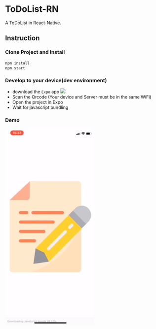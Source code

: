 # ToDoList-RN
A ToDoList in React-Native.
## Instruction
### Clone Project and Install
```
npm install
npm start
```

### Develop to your device(dev environment)
- download the `Expo` app
![](https://i.imgur.com/An7nJ7j.png)
- Scan the Qrcode (Your device and Server must be in the same WiFi)
- Open the project in Expo
- Wait for javascript bundling

### Demo

![](https://github.com/ast850328/ToDoList-RN/blob/master/demo.gif)
